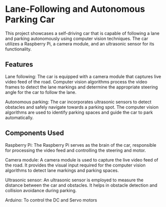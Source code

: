 # Lane-Following and Autonomous Parking Car

This project showcases a self-driving car that is capable of following a lane and parking autonomously using computer vision techniques. The car utilizes a Raspberry Pi, a camera module, and an ultrasonic sensor for its functionality.

## Features
Lane following: The car is equipped with a camera module that captures live video feed of the road. Computer vision algorithms process the video frames to detect the lane markings and determine the appropriate steering angle for the car to follow the lane.

Autonomous parking: The car incorporates ultrasonic sensors to detect obstacles and safely navigate towards a parking spot. The computer vision algorithms are used to identify parking spaces and guide the car to park automatically.

## Components Used
Raspberry Pi: The Raspberry Pi serves as the brain of the car, responsible for processing the video feed and controlling the steering and motor.

Camera module: A camera module is used to capture the live video feed of the road. It provides the visual input required for the computer vision algorithms to detect lane markings and parking spaces.

Ultrasonic sensor: An ultrasonic sensor is employed to measure the distance between the car and obstacles. It helps in obstacle detection and collision avoidance during parking.

Arduino: To control the DC and Servo motors 
